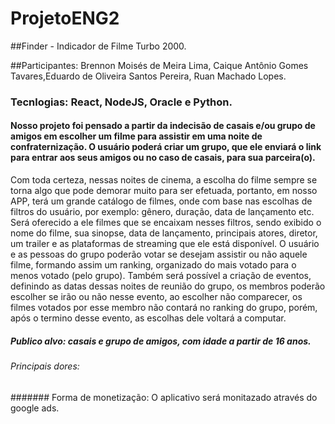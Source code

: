 # ProjetoENG2

##Finder - Indicador de Filme Turbo 2000.

##Participantes: Brennon Moisés de Meira Lima, Caique Antônio Gomes Tavares,Eduardo de Oliveira Santos Pereira, Ruan Machado Lopes.

### Tecnlogias: React, NodeJS, Oracle e Python.

#### Nosso projeto foi pensado a partir da indecisão de casais e/ou grupo de amigos em escolher um filme para assistir em uma noite de confraternização. O usuário poderá criar um grupo, que ele enviará o link para entrar aos seus amigos ou no caso de casais, para sua parceira(o).  
Com toda certeza, nessas noites de cinema, a escolha do filme sempre se torna algo que pode demorar muito para ser efetuada, portanto, em nosso APP, terá um grande catálogo de filmes, onde com base nas escolhas de filtros do usuário, por exemplo: gênero, duração, data de lançamento etc. 
Será oferecido a ele filmes que se encaixam nesses filtros, sendo exibido o nome do filme, sua sinopse, data de lançamento, principais atores, diretor, um trailer e as plataformas de streaming que ele está disponível. O usuário e as pessoas do grupo poderão votar se desejam assistir ou não aquele filme, formando assim um ranking, organizado do mais votado para o menos votado (pelo grupo). 
Também será possível a criação de eventos, definindo as datas dessas noites de reunião do grupo, os membros poderão escolher se irão ou não nesse evento, ao escolher não comparecer, os filmes votados por esse membro não contará no ranking do grupo, porém, após o termino desse evento, as escolhas dele voltará a computar.

##### Publico alvo: casais e grupo de amigos, com idade a partir de 16 anos.

###### Principais dores:

####### Forma de monetização: O aplicativo será monitazado através do google ads.
